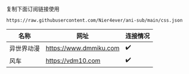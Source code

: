 复制下面订阅链接使用
```
https://raw.githubusercontent.com/Nier4ever/ani-sub/main/css.json
```

| 名称 | 网址 | 连接情况 | 
| ------- | ------- | ------- | 
| 异世界动漫 | https://www.dmmiku.com | :heavy_check_mark:   | 
| 风车 | https://vdm10.com | :heavy_check_mark:   | 